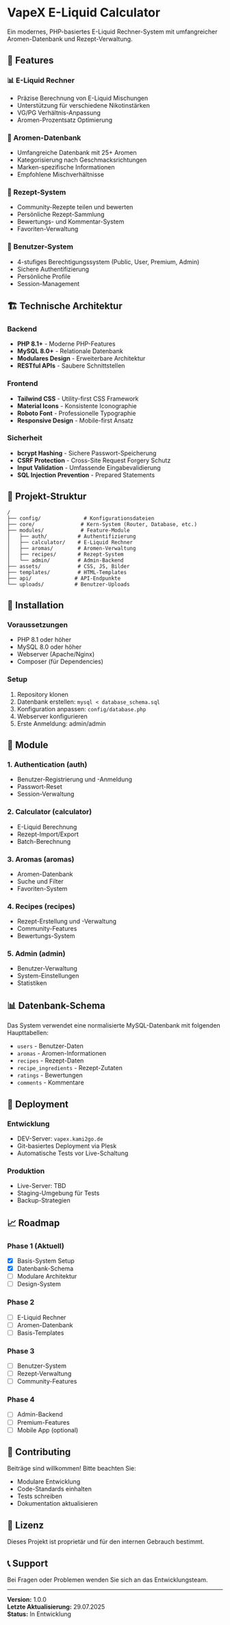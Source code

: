 # VapeX E-Liquid Calculator

Ein modernes, PHP-basiertes E-Liquid Rechner-System mit umfangreicher Aromen-Datenbank und Rezept-Verwaltung.

## 🚀 Features

### 📊 E-Liquid Rechner
- Präzise Berechnung von E-Liquid Mischungen
- Unterstützung für verschiedene Nikotinstärken
- VG/PG Verhältnis-Anpassung
- Aromen-Prozentsatz Optimierung

### 🧪 Aromen-Datenbank
- Umfangreiche Datenbank mit 25+ Aromen
- Kategorisierung nach Geschmacksrichtungen
- Marken-spezifische Informationen
- Empfohlene Mischverhältnisse

### 📝 Rezept-System
- Community-Rezepte teilen und bewerten
- Persönliche Rezept-Sammlung
- Bewertungs- und Kommentar-System
- Favoriten-Verwaltung

### 👤 Benutzer-System
- 4-stufiges Berechtigungssystem (Public, User, Premium, Admin)
- Sichere Authentifizierung
- Persönliche Profile
- Session-Management

## 🏗️ Technische Architektur

### Backend
- **PHP 8.1+** - Moderne PHP-Features
- **MySQL 8.0+** - Relationale Datenbank
- **Modulares Design** - Erweiterbare Architektur
- **RESTful APIs** - Saubere Schnittstellen

### Frontend
- **Tailwind CSS** - Utility-first CSS Framework
- **Material Icons** - Konsistente Iconographie
- **Roboto Font** - Professionelle Typographie
- **Responsive Design** - Mobile-first Ansatz

### Sicherheit
- **bcrypt Hashing** - Sichere Passwort-Speicherung
- **CSRF Protection** - Cross-Site Request Forgery Schutz
- **Input Validation** - Umfassende Eingabevalidierung
- **SQL Injection Prevention** - Prepared Statements

## 📁 Projekt-Struktur

```
/
├── config/              # Konfigurationsdateien
├── core/               # Kern-System (Router, Database, etc.)
├── modules/            # Feature-Module
│   ├── auth/          # Authentifizierung
│   ├── calculator/    # E-Liquid Rechner
│   ├── aromas/        # Aromen-Verwaltung
│   ├── recipes/       # Rezept-System
│   └── admin/         # Admin-Backend
├── assets/            # CSS, JS, Bilder
├── templates/         # HTML-Templates
├── api/              # API-Endpunkte
└── uploads/          # Benutzer-Uploads
```

## 🔧 Installation

### Voraussetzungen
- PHP 8.1 oder höher
- MySQL 8.0 oder höher
- Webserver (Apache/Nginx)
- Composer (für Dependencies)

### Setup
1. Repository klonen
2. Datenbank erstellen: `mysql < database_schema.sql`
3. Konfiguration anpassen: `config/database.php`
4. Webserver konfigurieren
5. Erste Anmeldung: admin/admin

## 🌟 Module

### 1. Authentication (auth)
- Benutzer-Registrierung und -Anmeldung
- Passwort-Reset
- Session-Verwaltung

### 2. Calculator (calculator)
- E-Liquid Berechnung
- Rezept-Import/Export
- Batch-Berechnung

### 3. Aromas (aromas)
- Aromen-Datenbank
- Suche und Filter
- Favoriten-System

### 4. Recipes (recipes)
- Rezept-Erstellung und -Verwaltung
- Community-Features
- Bewertungs-System

### 5. Admin (admin)
- Benutzer-Verwaltung
- System-Einstellungen
- Statistiken

## 📊 Datenbank-Schema

Das System verwendet eine normalisierte MySQL-Datenbank mit folgenden Haupttabellen:
- `users` - Benutzer-Daten
- `aromas` - Aromen-Informationen
- `recipes` - Rezept-Daten
- `recipe_ingredients` - Rezept-Zutaten
- `ratings` - Bewertungen
- `comments` - Kommentare

## 🚀 Deployment

### Entwicklung
- DEV-Server: `vapex.kami2go.de`
- Git-basiertes Deployment via Plesk
- Automatische Tests vor Live-Schaltung

### Produktion
- Live-Server: TBD
- Staging-Umgebung für Tests
- Backup-Strategien

## 📈 Roadmap

### Phase 1 (Aktuell)
- [x] Basis-System Setup
- [x] Datenbank-Schema
- [ ] Modulare Architektur
- [ ] Design-System

### Phase 2
- [ ] E-Liquid Rechner
- [ ] Aromen-Datenbank
- [ ] Basis-Templates

### Phase 3
- [ ] Benutzer-System
- [ ] Rezept-Verwaltung
- [ ] Community-Features

### Phase 4
- [ ] Admin-Backend
- [ ] Premium-Features
- [ ] Mobile App (optional)

## 🤝 Contributing

Beiträge sind willkommen! Bitte beachten Sie:
- Modulare Entwicklung
- Code-Standards einhalten
- Tests schreiben
- Dokumentation aktualisieren

## 📄 Lizenz

Dieses Projekt ist proprietär und für den internen Gebrauch bestimmt.

## 📞 Support

Bei Fragen oder Problemen wenden Sie sich an das Entwicklungsteam.

---

**Version:** 1.0.0  
**Letzte Aktualisierung:** 29.07.2025  
**Status:** In Entwicklung

